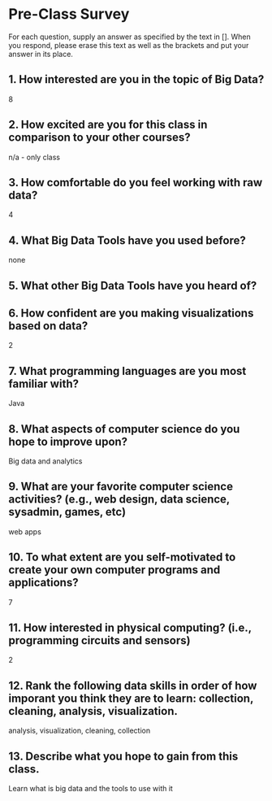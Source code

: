 # Pre-Class Survey

For each question, supply an answer as specified by the text in [].  When you respond, please erase this text as well as the brackets and put your answer in its place.

## 1. How interested are you in the topic of Big Data?
8

## 2. How excited are you for this class in comparison to your other courses? 
n/a - only class

## 3. How comfortable do you feel working with raw data?
4

## 4. What Big Data Tools have you used before?
none

## 5. What other Big Data Tools have you heard of?



## 6. How confident are you making visualizations based on data?
2

## 7. What programming languages are you most familiar with?
Java

## 8. What aspects of computer science do you hope to improve upon?
Big data and analytics

## 9. What are your favorite computer science activities? (e.g., web design, data science, sysadmin, games, etc)
web apps

## 10. To what extent are you self-motivated to create your own computer programs and applications?
7


## 11. How interested in physical computing? (i.e., programming circuits and sensors)
2

## 12. Rank the following data skills in order of how imporant you think they are to learn: collection, cleaning, analysis, visualization.
analysis, visualization, cleaning, collection


## 13. Describe what you hope to gain from this class.
Learn what is big data and the tools to use with it


